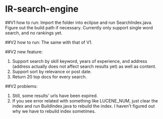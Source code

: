 # IR-search-engine

##V1 how to run:
Import the folder into eclipse and run SearchIndex.java. Figure out the build path if necessary.
Currently only support single word search, and no rankings yet.

##V2 how to run:
The same with that of V1.

##V2 new feature:
1. Support search by skill keyword, years of experience, and address (address actually does not affect search results yet) as well as content.
2. Support sort by relevance or post date.
3. Return 20 top docs for every search.

##V2 problems:
1. Still, some results' urls have been expired.
2. If you see error related with something like LUCENE_NUM, just clear the index and run BuildIndex.java to rebuild the index. I haven't figured out why we have to rebuild index sometimes.


